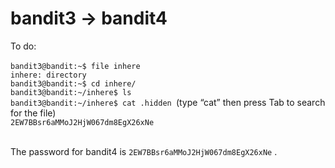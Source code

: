 # bandit3 -> bandit4<br/>
To do:<br/><br/>
```bandit3@bandit:~$ file inhere```<br/>
```inhere: directory```<br/>
```bandit3@bandit:~$ cd inhere/```<br/>
```bandit3@bandit:~/inhere$ ls```<br/>
```bandit3@bandit:~/inhere$ cat .hidden ```(type “cat” then press Tab to search for the file)<br/>
```2EW7BBsr6aMMoJ2HjW067dm8EgX26xNe```<br/><br/>

The password for bandit4 is ```2EW7BBsr6aMMoJ2HjW067dm8EgX26xNe``` .<br/>

